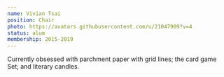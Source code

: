 ```yaml
---
name: Vivian Tsai
position: Chair
photo: https://avatars.githubusercontent.com/u/21047909?v=4
status: alum
membership: 2015-2019
---
```

Currently obsessed with parchment paper with grid lines;
the card game Set; and literary candles.
